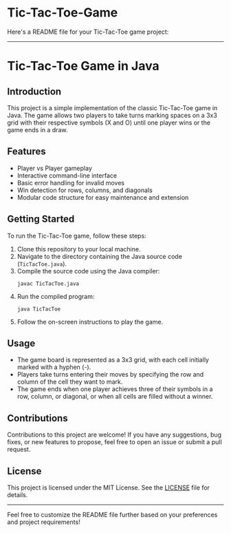 # Tic-Tac-Toe-Game
Here's a README file for your Tic-Tac-Toe game project:

---

# Tic-Tac-Toe Game in Java

## Introduction
This project is a simple implementation of the classic Tic-Tac-Toe game in Java. The game allows two players to take turns marking spaces on a 3x3 grid with their respective symbols (X and O) until one player wins or the game ends in a draw.

## Features
- Player vs Player gameplay
- Interactive command-line interface
- Basic error handling for invalid moves
- Win detection for rows, columns, and diagonals
- Modular code structure for easy maintenance and extension

## Getting Started
To run the Tic-Tac-Toe game, follow these steps:
1. Clone this repository to your local machine.
2. Navigate to the directory containing the Java source code (`TicTacToe.java`).
3. Compile the source code using the Java compiler:
   ```
   javac TicTacToe.java
   ```
4. Run the compiled program:
   ```
   java TicTacToe
   ```
5. Follow the on-screen instructions to play the game.

## Usage
- The game board is represented as a 3x3 grid, with each cell initially marked with a hyphen (-).
- Players take turns entering their moves by specifying the row and column of the cell they want to mark.
- The game ends when one player achieves three of their symbols in a row, column, or diagonal, or when all cells are filled without a winner.

## Contributions
Contributions to this project are welcome! If you have any suggestions, bug fixes, or new features to propose, feel free to open an issue or submit a pull request.

## License
This project is licensed under the MIT License. See the [LICENSE](LICENSE) file for details.

---

Feel free to customize the README file further based on your preferences and project requirements!
